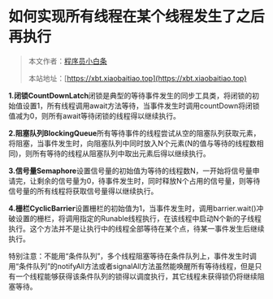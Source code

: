 # 如何实现所有线程在某个线程发生了之后再执行

> 本文作者：[程序员小白条](https://github.com/luoye6)
>
> 本站地址：[https://xbt.xiaobaitiao.top](https://xbt.xiaobaitiao.top)

**1.闭锁CountDownLatch**闭锁是典型的等待事件发生的同步工具类，将闭锁的初始值设置1，所有线程调用await方法等待，当事件发生时调用countDown将闭锁值减为0，则所有await等待闭锁的线程得以继续执行。

**2.阻塞队列BlockingQueue**所有等待事件的线程尝试从空的阻塞队列获取元素，将阻塞，当事件发生时，向阻塞队列中同时放入N个元素(N的值与等待的线程数相同)，则所有等待的线程从阻塞队列中取出元素后得以继续执行。

**3.信号量Semaphore**设置信号量的初始值为等待的线程数N，一开始将信号量申请完，让剩余的信号量为0，待事件发生时，同时释放N个占用的信号量，则等待信号量的所有线程将获取信号量得以继续执行。

**4.栅栏CyclicBarrier**设置栅栏的初始值为1，当事件发生时，调用barrier.wait()冲破设置的栅栏，将调用指定的Runable线程执行，在该线程中启动N个新的子线程执行。这个方法并不是让执行中的线程全部等待在某个点，待某一事件发生后继续执行。

特别注意：不能用“条件队列”，多个线程阻塞等待在条件队列上，事件发生时调用“条件队列”的notifyAll方法或者signalAll方法虽然能唤醒所有等待线程，但是只有一个线程能够获得该条件队列的锁得以调度执行，其它线程未获得锁仍将继续阻塞等待。